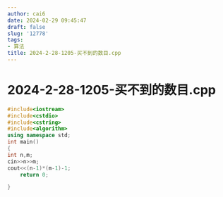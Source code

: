 ```yaml
---
author: cai6
date: 2024-02-29 09:45:47
draft: false
slug: '12778'
tags:
- 算法
title: 2024-2-28-1205-买不到的数目.cpp
---
```


# 2024-2-28-1205-买不到的数目.cpp
```cpp
#include<iostream>
#include<cstdio>
#include<cstring>
#include<algorithm>
using namespace std;
int main()
{
int n,m;
cin>>n>>m;
cout<<(n-1)*(m-1)-1;
    return 0;

}

```